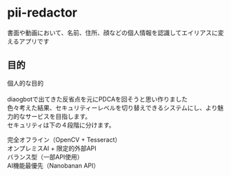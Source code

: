 # pii-redactor
書面や動画において、名前、住所、顔などの個人情報を認識してエイリアスに変えるアプリです
## 目的<br>
個人的な目的<br><br>
diaogbotで出てきた反省点を元にPDCAを回そうと思い作りました<br>
色々考えた結果、セキュリティーレベルを切り替えできるシステムにし、より魅力的なサービスを目指します。<br>
セキュリティは下の４段階に分けます。

完全オフライン（OpenCV + Tesseract）<br>
オンプレミスAI + 限定的外部API<br>
バランス型（一部API使用）<br>
AI機能最優先（Nanobanan API）<br>

